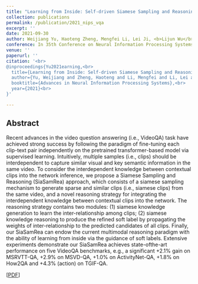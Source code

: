 ```yaml
---
title: "Learning from Inside: Self-driven Siamese Sampling and Reasoning for Video Question Answering"
collection: publications
permalink: /publication/2021_nips_vqa
excerpt: ''
date: 2021-09-30
author: Weijiang Yu, Haoteng Zheng, Mengfei Li, Lei Ji, <b>Lijun Wu</b>, Nong Xiao, Nan Duan
conference: In 35th Conference on Neural Information Processing Systems <b>(NeurIPS-2021)</b>
venue: ''
paperurl: ''
citation: '<br>
@inproceedings{Yu2021earning,<br>
  title={Learning from Inside: Self-driven Siamese Sampling and Reasoning for Video Question Answering},<br>
  author={Yu, Weijiang and Zheng, Haoteng and Li, Mengfei and Li, Lei and Wu, Lijun and Xiao, Nong and Duan, Nan},<br>
  booktitle={Advances in Neural Information Processing Systems},<br>
  year={2021}<br>
}'

---
```

<h2><strong>Abstract</strong></h2>
Recent advances in the video question answering (i.e., VideoQA) task have achieved strong success by following the paradigm of fine-tuning each clip-text pair independently on the pretrained transformer-based model via supervised learning. Intuitively, multiple samples (i.e., clips) should be interdependent to capture similar visual and key semantic information in the same video. To consider the interdependent knowledge between contextual clips into the network inference, we propose a Siamese Sampling and Reasoning (SiaSamRea) approach, which consists of a siamese sampling mechanism to generate sparse and similar clips (i.e., siamese clips) from the same video, and a novel reasoning strategy for integrating the interdependent knowledge between contextual clips into the network. The reasoning strategy contains two modules: (1) siamese knowledge generation to learn the inter-relationship among clips; (2) siamese knowledge reasoning to produce the refined soft label by propagating the weights of inter-relationship to the predicted candidates of all clips. Finally, our SiaSamRea can endow the current multimodal reasoning paradigm with the ability of learning from inside via the guidance of soft labels. Extensive experiments demonstrate our SiaSamRea achieves state-ofthe-art performance on five VideoQA benchmarks, e.g., a significant +2.1% gain on MSRVTT-QA, +2.9% on MSVD-QA, +1.0% on ActivityNet-QA, +1.8% on How2QA and +4.3% (action) on TGIF-QA.

\[[PDF]()\]  